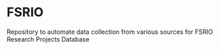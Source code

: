 # FSRIO
Repository to automate data collection from various sources for FSRIO Research Projects Database
